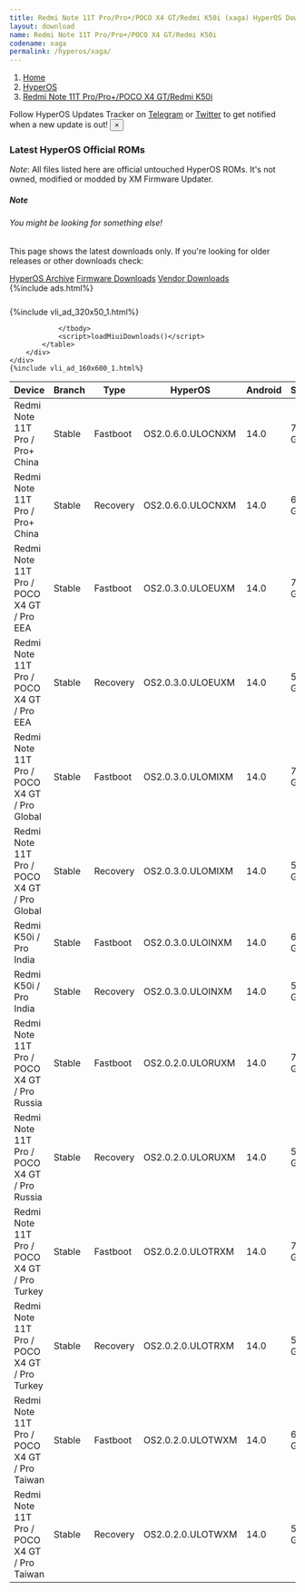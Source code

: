 ```yaml
---
title: Redmi Note 11T Pro/Pro+/POCO X4 GT/Redmi K50i (xaga) HyperOS Downloads
layout: download
name: Redmi Note 11T Pro/Pro+/POCO X4 GT/Redmi K50i
codename: xaga
permalink: /hyperos/xaga/
---
```

<nav aria-label="breadcrumb">
    <ol class="breadcrumb">
        <li class="breadcrumb-item"><a href="/">Home</a></li>
        <li class="breadcrumb-item"><a href="/hyperos/">HyperOS</a></li>
        <li class="breadcrumb-item active" aria-current="page"><a href="/hyperos/xaga/">Redmi Note 11T Pro/Pro+/POCO X4 GT/Redmi K50i</a></li>
    </ol>
</nav>
<div class="alert alert-primary alert-dismissible fade show" role="alert">
    Follow HyperOS Updates Tracker on <a href="https://t.me/MIUIUpdatesTracker" class="alert-link">Telegram</a>
     or <a href="https://twitter.com/MiFwUpdater" class="alert-link">Twitter</a> to get notified when a new update is out!
    <button type="button" class="close" data-dismiss="alert" aria-label="Close">
        <span aria-hidden="true">&times;</span>
    </button>
</div>

### Latest HyperOS Official ROMs
*Note*: All files listed here are official untouched HyperOS ROMs. It's not owned, modified or modded by XM Firmware Updater.
<div class="card">
  <div class="card-body">
    <h5 class="card-title">Note</h5>
    <h6 class="card-subtitle mb-2 text-muted">You might be looking for something else!</h6>
    <p class="card-text">This page shows the latest downloads only.
     If you're looking for older releases or other downloads check:</p>
    <a href="/archive/hyperos/xaga/" class="card-link">HyperOS Archive</a>
    <a href="/firmware/xaga/" class="card-link">Firmware Downloads</a>
    <a href="/vendor/xaga/" class="card-link">Vendor Downloads</a>
  </div>
</div>
{%include ads.html%}
<div class="row justify-content-center">
    <div class="col-10">
        <div class="table-responsive-md" style="margin-top: 25px;">
            {%include vli_ad_320x50_1.html%}
            <table id="miui" class="display dt-responsive nowrap compact table table-striped table-hover table-sm">
                <thead class="thead-dark">
                    <tr>
                        <th data-ref="device">Device</th>
                        <th data-ref="branch">Branch</th>
                        <th data-ref="type">Type</th>
                        <th data-ref="miui">HyperOS</th>
                        <th data-ref="android">Android</th>
                        <th data-ref="size">Size</th>
                        <th data-ref="size">Date</th>
                        <th data-ref="link">Link</th>
                    </tr>
                </thead>
                <tbody>
                <tr><td>Redmi Note 11T Pro / Pro+ China</td><td>Stable</td><td>Fastboot</td><td>OS2.0.6.0.ULOCNXM</td><td>14.0</td><td>7.3 GB</td><td>2025-05-27</td><td><a href="/hyperos/xaga/stable/OS2.0.6.0.ULOCNXM/">Download</a></td></tr>
<tr><td>Redmi Note 11T Pro / Pro+ China</td><td>Stable</td><td>Recovery</td><td>OS2.0.6.0.ULOCNXM</td><td>14.0</td><td>6.2 GB</td><td>2025-06-05</td><td><a href="/hyperos/xaga/stable/OS2.0.6.0.ULOCNXM/">Download</a></td></tr>
<tr><td>Redmi Note 11T Pro / POCO X4 GT / Pro EEA</td><td>Stable</td><td>Fastboot</td><td>OS2.0.3.0.ULOEUXM</td><td>14.0</td><td>7.1 GB</td><td>2025-04-27</td><td><a href="/hyperos/xaga/stable/OS2.0.3.0.ULOEUXM/">Download</a></td></tr>
<tr><td>Redmi Note 11T Pro / POCO X4 GT / Pro EEA</td><td>Stable</td><td>Recovery</td><td>OS2.0.3.0.ULOEUXM</td><td>14.0</td><td>5.6 GB</td><td>2025-05-20</td><td><a href="/hyperos/xaga/stable/OS2.0.3.0.ULOEUXM/">Download</a></td></tr>
<tr><td>Redmi Note 11T Pro / POCO X4 GT / Pro Global</td><td>Stable</td><td>Fastboot</td><td>OS2.0.3.0.ULOMIXM</td><td>14.0</td><td>7.4 GB</td><td>2025-06-18</td><td><a href="/hyperos/xaga/stable/OS2.0.3.0.ULOMIXM/">Download</a></td></tr>
<tr><td>Redmi Note 11T Pro / POCO X4 GT / Pro Global</td><td>Stable</td><td>Recovery</td><td>OS2.0.3.0.ULOMIXM</td><td>14.0</td><td>5.6 GB</td><td>2025-06-24</td><td><a href="/hyperos/xaga/stable/OS2.0.3.0.ULOMIXM/">Download</a></td></tr>
<tr><td>Redmi K50i / Pro India</td><td>Stable</td><td>Fastboot</td><td>OS2.0.3.0.ULOINXM</td><td>14.0</td><td>6.6 GB</td><td>2025-06-18</td><td><a href="/hyperos/xaga/stable/OS2.0.3.0.ULOINXM/">Download</a></td></tr>
<tr><td>Redmi K50i / Pro India</td><td>Stable</td><td>Recovery</td><td>OS2.0.3.0.ULOINXM</td><td>14.0</td><td>5.5 GB</td><td>2025-06-24</td><td><a href="/hyperos/xaga/stable/OS2.0.3.0.ULOINXM/">Download</a></td></tr>
<tr><td>Redmi Note 11T Pro / POCO X4 GT / Pro Russia</td><td>Stable</td><td>Fastboot</td><td>OS2.0.2.0.ULORUXM</td><td>14.0</td><td>7.1 GB</td><td>2025-05-21</td><td><a href="/hyperos/xaga/stable/OS2.0.2.0.ULORUXM/">Download</a></td></tr>
<tr><td>Redmi Note 11T Pro / POCO X4 GT / Pro Russia</td><td>Stable</td><td>Recovery</td><td>OS2.0.2.0.ULORUXM</td><td>14.0</td><td>5.5 GB</td><td>2025-06-05</td><td><a href="/hyperos/xaga/stable/OS2.0.2.0.ULORUXM/">Download</a></td></tr>
<tr><td>Redmi Note 11T Pro / POCO X4 GT / Pro Turkey</td><td>Stable</td><td>Fastboot</td><td>OS2.0.2.0.ULOTRXM</td><td>14.0</td><td>7.0 GB</td><td>2025-05-21</td><td><a href="/hyperos/xaga/stable/OS2.0.2.0.ULOTRXM/">Download</a></td></tr>
<tr><td>Redmi Note 11T Pro / POCO X4 GT / Pro Turkey</td><td>Stable</td><td>Recovery</td><td>OS2.0.2.0.ULOTRXM</td><td>14.0</td><td>5.5 GB</td><td>2025-06-05</td><td><a href="/hyperos/xaga/stable/OS2.0.2.0.ULOTRXM/">Download</a></td></tr>
<tr><td>Redmi Note 11T Pro / POCO X4 GT / Pro Taiwan</td><td>Stable</td><td>Fastboot</td><td>OS2.0.2.0.ULOTWXM</td><td>14.0</td><td>6.8 GB</td><td>2025-05-21</td><td><a href="/hyperos/xaga/stable/OS2.0.2.0.ULOTWXM/">Download</a></td></tr>
<tr><td>Redmi Note 11T Pro / POCO X4 GT / Pro Taiwan</td><td>Stable</td><td>Recovery</td><td>OS2.0.2.0.ULOTWXM</td><td>14.0</td><td>5.4 GB</td><td>2025-06-05</td><td><a href="/hyperos/xaga/stable/OS2.0.2.0.ULOTWXM/">Download</a></td></tr>

                </tbody>
                <script>loadMiuiDownloads()</script>
            </table>
        </div>
    </div>
    {%include vli_ad_160x600_1.html%}
</div>
